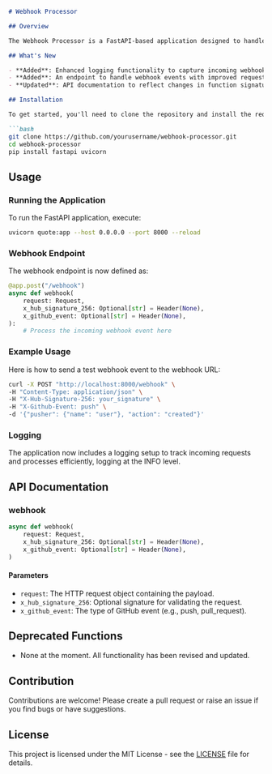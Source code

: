 ```markdown
# Webhook Processor

## Overview

The Webhook Processor is a FastAPI-based application designed to handle webhook events from GitHub, allowing for efficient integration and automation in development workflows. The application listens for push and pull request events, logging relevant information for further processing.

## What's New

- **Added**: Enhanced logging functionality to capture incoming webhook data.
- **Added**: An endpoint to handle webhook events with improved request handling.
- **Updated**: API documentation to reflect changes in function signatures and workflows.

## Installation

To get started, you'll need to clone the repository and install the required packages. Ensure you have Python 3.7+ and FastAPI installed.

```bash
git clone https://github.com/yourusername/webhook-processor.git
cd webhook-processor
pip install fastapi uvicorn
```

## Usage

### Running the Application

To run the FastAPI application, execute:

```bash
uvicorn quote:app --host 0.0.0.0 --port 8000 --reload
```

### Webhook Endpoint

The webhook endpoint is now defined as:

```python
@app.post("/webhook")
async def webhook(
    request: Request,
    x_hub_signature_256: Optional[str] = Header(None),
    x_github_event: Optional[str] = Header(None),
):
    # Process the incoming webhook event here
```

### Example Usage

Here is how to send a test webhook event to the webhook URL:

```bash
curl -X POST "http://localhost:8000/webhook" \
-H "Content-Type: application/json" \
-H "X-Hub-Signature-256: your_signature" \
-H "X-Github-Event: push" \
-d '{"pusher": {"name": "user"}, "action": "created"}'
```

### Logging

The application now includes a logging setup to track incoming requests and processes efficiently, logging at the INFO level.

## API Documentation

### webhook

```python
async def webhook(
    request: Request,
    x_hub_signature_256: Optional[str] = Header(None),
    x_github_event: Optional[str] = Header(None),
)
```

#### Parameters

- `request`: The HTTP request object containing the payload.
- `x_hub_signature_256`: Optional signature for validating the request.
- `x_github_event`: The type of GitHub event (e.g., push, pull_request).

## Deprecated Functions

- None at the moment. All functionality has been revised and updated.

## Contribution

Contributions are welcome! Please create a pull request or raise an issue if you find bugs or have suggestions.

## License

This project is licensed under the MIT License - see the [LICENSE](LICENSE) file for details.
```
